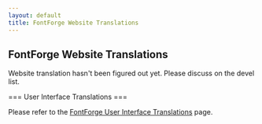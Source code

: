```yaml
---
layout: default
title: FontForge Website Translations
---
```


FontForge Website Translations
------------------------------

Website translation hasn't been figured out yet. Please discuss on the devel list.



=== User Interface Translations ===

Please refer to the [FontForge User Interface Translations](/documentation/customizing/translations.html) page.
